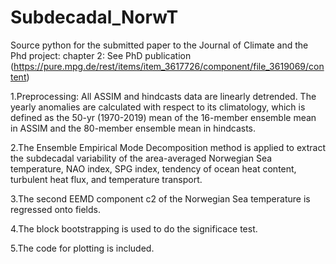 # Subdecadal_NorwT
Source python for the submitted paper to the Journal of Climate and the Phd project: chapter 2: See PhD publication (https://pure.mpg.de/rest/items/item_3617726/component/file_3619069/content)

1.Preprocessing: All ASSIM and hindcasts data are linearly detrended. The yearly anomalies are calculated with respect to its
climatology, which is defined as the 50-yr (1970-2019) mean of the 16-member ensemble mean in ASSIM and the 80-member ensemble mean in hindcasts.

2.The Ensemble Empirical Mode Decomposition method is applied to extract the subdecadal variability of the area-averaged
Norwegian Sea temperature, NAO index, SPG index, tendency of ocean heat content, turbulent heat flux, and temperature transport.

3.The second EEMD component c2 of the Norwegian Sea temperature is regressed onto fields. 

4.The block bootstrapping is used to do the significace test.

5.The code for plotting is included.
